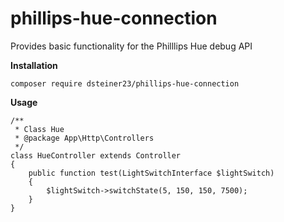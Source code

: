 # phillips-hue-connection
Provides basic functionality for the Philllips Hue debug API

__Installation__

````
composer require dsteiner23/phillips-hue-connection
````


__Usage__

````
/**
 * Class Hue
 * @package App\Http\Controllers
 */
class HueController extends Controller
{
    public function test(LightSwitchInterface $lightSwitch)
    {
        $lightSwitch->switchState(5, 150, 150, 7500);
    }
}
````
